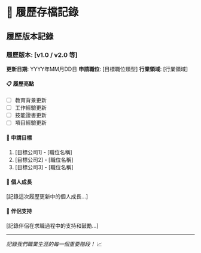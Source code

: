 # 💼 履歷存檔記錄

## 履歷版本記錄

### 履歷版本: [v1.0 / v2.0 等]
**更新日期**: YYYY年MM月DD日
**申請職位**: [目標職位類型]
**行業領域**: [行業領域]

#### 📋 履歷亮點
- [ ] 教育背景更新
- [ ] 工作經驗更新
- [ ] 技能證書更新
- [ ] 項目經驗更新

#### 🎯 申請目標
1. [目標公司1] - [職位名稱]
2. [目標公司2] - [職位名稱]
3. [目標公司3] - [職位名稱]

#### 💪 個人成長
[記錄這次履歷更新中的個人成長...]

#### 🤝 伴侶支持
[記錄伴侶在求職過程中的支持和鼓勵...]

---

*記錄我們職業生涯的每一個重要階段！* 📈